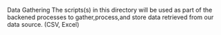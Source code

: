 Data Gathering
The scripts(s) in this directory will be used as part of the backened processes to gather,process,and store data retrieved from our data source. (CSV, Excel)
